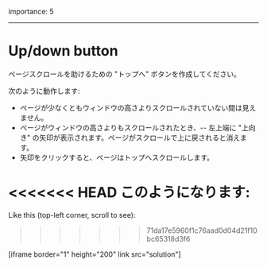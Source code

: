 importance: 5

---

# Up/down button

ページスクロールを助けるための "トップへ" ボタンを作成してください。

次のように動作します:
- ページが少なくともウィンドウの高さよりスクロールされていない間は見えません。
- ページがウィンドウの高さよりもスクロールされたとき、-- 左上端に "上向き" の矢印が表示されます。ページがスクロールで上に戻されると消えます。
- 矢印をクリックすると、ページはトップへスクロールします。

<<<<<<< HEAD
このようになります:
=======
Like this (top-left corner, scroll to see):
>>>>>>> 71da17e5960f1c76aad0d04d21f10bc65318d3f6

[iframe border="1" height="200" link src="solution"]
